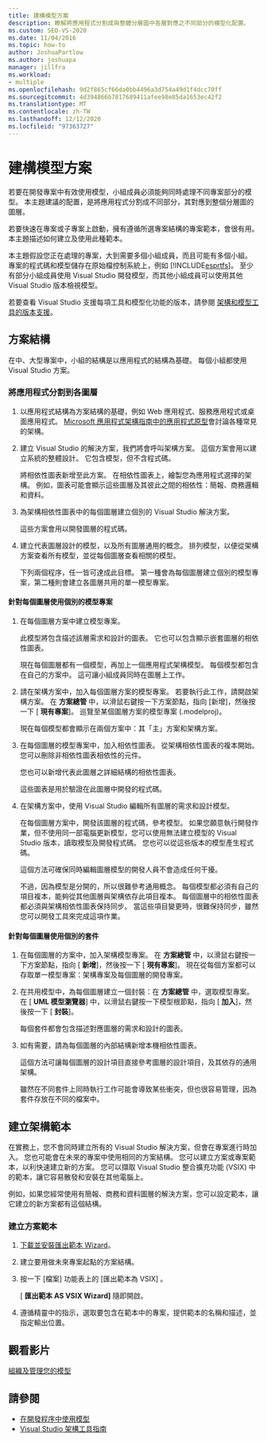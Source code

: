 ```yaml
---
title: 建構模型方案
description: 瞭解將應用程式分割成與整體分層圖中各層對應之不同部分的模型化配置。
ms.custom: SEO-VS-2020
ms.date: 11/04/2016
ms.topic: how-to
author: JoshuaPartlow
ms.author: joshuapa
manager: jillfra
ms.workload:
- multiple
ms.openlocfilehash: 9d2f865cf66da0bb4496a3d754a49d1f4dcc70ff
ms.sourcegitcommit: 4d394866b7817689411afee98e85da1653ec42f2
ms.translationtype: MT
ms.contentlocale: zh-TW
ms.lasthandoff: 12/12/2020
ms.locfileid: "97363727"
---
```

# <a name="structure-your-modeling-solution"></a>建構模型方案

若要在開發專案中有效使用模型，小組成員必須能夠同時處理不同專案部分的模型。 本主題建議的配置，是將應用程式分割成不同部分，其對應到整個分層圖的圖層。

若要快速在專案或子專案上啟動，擁有遵循所選專案結構的專案範本，會很有用。 本主題描述如何建立及使用此種範本。

本主題假設您正在處理的專案，大到需要多個小組成員，而且可能有多個小組。 專案的程式碼和模型儲存在原始檔控制系統上，例如 [!INCLUDE[esprtfs](../code-quality/includes/esprtfs_md.md)]。 至少有部分小組成員使用 Visual Studio 開發模型，而其他小組成員可以使用其他 Visual Studio 版本檢視模型。

若要查看 Visual Studio 支援每項工具和模型化功能的版本，請參閱 [架構和模型工具的版本支援](../modeling/what-s-new-for-design-in-visual-studio.md#VersionSupport)。

## <a name="solution-structure"></a>方案結構

在中、大型專案中，小組的結構是以應用程式的結構為基礎。 每個小組都使用 Visual Studio 方案。

### <a name="to-divide-an-application-into-layers"></a>將應用程式分割到各圖層

1. 以應用程式結構為方案結構的基礎，例如 Web 應用程式、服務應用程式或桌面應用程式。 [Microsoft 應用程式架構指南中的應用程式原型](/previous-versions/msp-n-p/ee658107(v=pandp.10))會討論各種常見的架構。

2. 建立 Visual Studio 的解決方案，我們將會呼叫架構方案。 這個方案會用以建立系統的整體設計。 它包含模型，但不含程式碼。

   將相依性圖表新增至此方案。 在相依性圖表上，繪製您為應用程式選擇的架構。 例如，圖表可能會顯示這些圖層及其彼此之間的相依性：簡報、商務邏輯和資料。

4. 為架構相依性圖表中的每個圖層建立個別的 Visual Studio 解決方案。

   這些方案會用以開發圖層的程式碼。

5. 建立代表圖層設計的模型，以及所有圖層通用的概念。 排列模型，以便從架構方案查看所有模型，並從每個圖層查看相關的模型。

   下列兩個程序，任一皆可達成此目標。 第一種會為每個圖層建立個別的模型專案，第二種則會建立各圖層共用的單一模型專案。

#### <a name="use-a-separate-modeling-project-for-each-layer"></a>針對每個圖層使用個別的模型專案

1. 在每個圖層方案中建立模型專案。

   此模型將包含描述該層需求和設計的圖表。 它也可以包含顯示嵌套圖層的相依性圖表。

   現在每個圖層都有一個模型，再加上一個應用程式架構模型。 每個模型都包含在自己的方案中。 這可讓小組成員同時在圖層上工作。

2. 請在架構方案中，加入每個圖層方案的模型專案。 若要執行此工作，請開啟架構方案。 在 **方案總管** 中，以滑鼠右鍵按一下方案節點，指向 [新增]，然後按一下 [ **現有專案**]。 巡覽至某個圖層方案的模型專案 (.modelproj)。

   現在每個模型都會顯示在兩個方案中：其「主」方案和架構方案。

3. 在每個圖層的模型專案中，加入相依性圖表。 從架構相依性圖表的複本開始。 您可以刪除非相依性圖表相依性的元件。

   您也可以新增代表此圖層之詳細結構的相依性圖表。

   這些圖表是用於驗證在此圖層中開發的程式碼。

4. 在架構方案中，使用 Visual Studio 編輯所有圖層的需求和設計模型。

   在每個圖層方案中，開發該圖層的程式碼，參考模型。 如果您願意執行開發作業，但不使用同一部電腦更新模型，您可以使用無法建立模型的 Visual Studio 版本，讀取模型及開發程式碼。 您也可以從這些版本的模型產生程式碼。

   這個方法可確保同時編輯圖層模型的開發人員不會造成任何干擾。

   不過，因為模型是分開的，所以很難參考通用概念。 每個模型都必須有自己的項目複本，能夠從其他圖層與架構依存此項目複本。 每個圖層中的相依性圖表都必須與架構相依性圖表保持同步。 當這些項目變更時，很難保持同步，雖然您可以開發工具來完成這項作業。

#### <a name="use-a-separate-package-for-each-layer"></a>針對每個圖層使用個別的套件

1. 在每個圖層的方案中，加入架構模型專案。 在 **方案總管** 中，以滑鼠右鍵按一下方案節點，指向 [ **新增**]，然後按一下 [ **現有專案**]。 現在從每個方案都可以存取單一模型專案：架構專案及每個圖層的開發專案。

2. 在共用模型中，為每個圖層建立一個封裝：在 **方案總管** 中，選取模型專案。 在 [ **UML 模型瀏覽器**] 中，以滑鼠右鍵按一下模型根節點，指向 [ **加入**]，然後按一下 [ **封裝**]。

   每個套件都會包含描述對應圖層的需求和設計的圖表。

3. 如有需要，請為每個圖層的內部結構新增本機相依性圖表。

   這個方法可讓每個圖層的設計項目直接參考圖層的設計項目，及其依存的通用架構。

   雖然在不同套件上同時執行工作可能會導致某些衝突，但也很容易管理，因為套件存放在不同的檔案中。

## <a name="create-architecture-templates"></a>建立架構範本

在實務上，您不會同時建立所有的 Visual Studio 解決方案，但會在專案進行時加入。 您也可能會在未來的專案中使用相同的方案結構。 您可以建立方案或專案範本，以利快速建立新的方案。 您可以擷取 Visual Studio 整合擴充功能 (VSIX) 中的範本，讓它容易散發和安裝在其他電腦上。

例如，如果您經常使用有簡報、商務和資料圖層的解決方案，您可以設定範本，讓它建立的新方案都有這個結構。

### <a name="to-create-a-solution-template"></a>建立方案範本

1. [下載並安裝匯出範本 Wizard](https://marketplace.visualstudio.com/items?itemName=VisualStudioProductTeam.ExportTemplateWizard)。

2. 建立要用做未來專案起點的方案結構。

3. 按一下 [檔案]  功能表上的 [匯出範本為 VSIX] 。

   [ **匯出範本 AS VSIX Wizard]** 隨即開啟。

4. 遵循精靈中的指示，選取要包含在範本中的專案，提供範本的名稱和描述，並指定輸出位置。

## <a name="watch-a-video"></a>觀看影片

[組織及管理您的模型](https://channel9.msdn.com/blogs/clinted/uml-with-vs-2010-part-9-organizing-and-managing-your-models)

## <a name="see-also"></a>請參閱

- [在開發程序中使用模型](../modeling/use-models-in-your-development-process.md)
- [Visual Studio 架構工具指南](../modeling/visual-studio-architecture-tooling-guidance.md)
